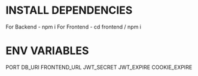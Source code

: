 # INSTALL DEPENDENCIES
For Backend - npm i
For Frontend - cd frontend / npm i

# ENV VARIABLES

PORT
DB_URI
FRONTEND_URL
JWT_SECRET
JWT_EXPIRE
COOKIE_EXPIRE